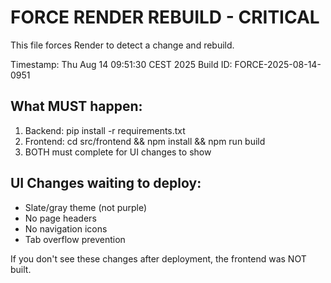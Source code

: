 # FORCE RENDER REBUILD - CRITICAL

This file forces Render to detect a change and rebuild.

Timestamp: Thu Aug 14 09:51:30 CEST 2025
Build ID: FORCE-2025-08-14-0951

## What MUST happen:
1. Backend: pip install -r requirements.txt
2. Frontend: cd src/frontend && npm install && npm run build
3. BOTH must complete for UI changes to show

## UI Changes waiting to deploy:
- Slate/gray theme (not purple)
- No page headers
- No navigation icons
- Tab overflow prevention

If you don't see these changes after deployment, the frontend was NOT built.